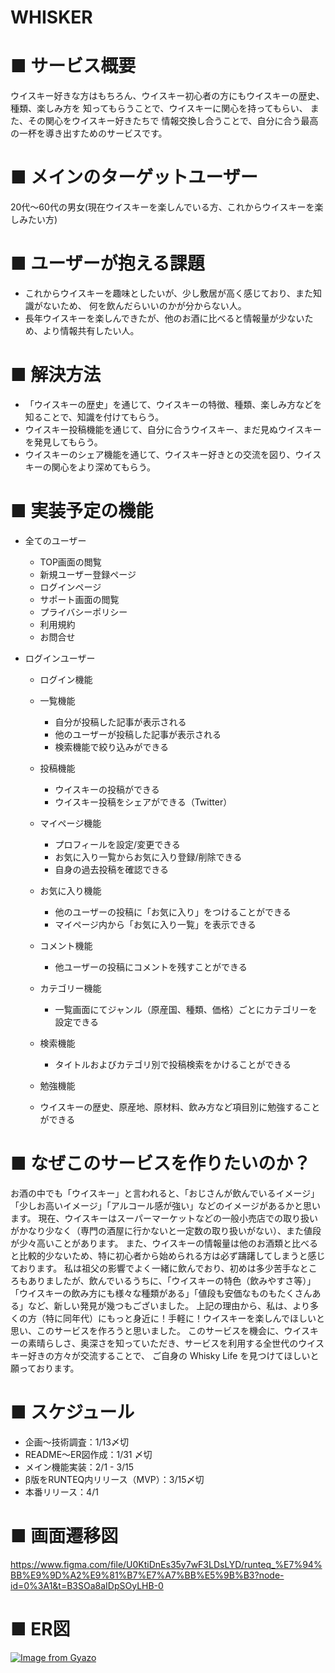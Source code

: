 # WHISKER

# ■ サービス概要 
  ウイスキー好きな方はもちろん、ウイスキー初心者の方にもウイスキーの歴史、種類、楽しみ方を 知ってもらうことで、ウイスキーに関心を持ってもらい、
  また、その関心をウイスキー好きたちで 情報交換し合うことで、自分に合う最高の一杯を導き出すためのサービスです。

# ■ メインのターゲットユーザー 
  20代〜60代の男女(現在ウイスキーを楽しんでいる方、これからウイスキーを楽しみたい方)

# ■ ユーザーが抱える課題 
  - これからウイスキーを趣味としたいが、少し敷居が高く感じており、また知識がないため、 何を飲んだらいいのかが分からない人。 
  - 長年ウイスキーを楽しんできたが、他のお酒に比べると情報量が少ないため、より情報共有したい人。

# ■ 解決方法 
  - 「ウイスキーの歴史」を通じて、ウイスキーの特徴、種類、楽しみ方などを知ることで、知識を付けてもらう。
  - ウイスキー投稿機能を通じて、自分に合うウイスキー、まだ見ぬウイスキーを発見してもらう。
  - ウイスキーのシェア機能を通じて、ウイスキー好きとの交流を図り、ウイスキーの関心をより深めてもらう。

# ■ 実装予定の機能
  - 全てのユーザー
    - TOP画面の閲覧 
    - 新規ユーザー登録ページ 
    - ログインページ 
    - サポート画面の閲覧 
    - プライバシーポリシー 
    - 利用規約 
    - お問合せ

  - ログインユーザー
	 - ログイン機能

	 - 一覧機能
		- 自分が投稿した記事が表示される
		- 他のユーザーが投稿した記事が表示される
		- 検索機能で絞り込みができる

	 - 投稿機能
		- ウイスキーの投稿ができる
		- ウイスキー投稿をシェアができる（Twitter）

	 - マイページ機能
		- プロフィールを設定/変更できる
		- お気に入り一覧からお気に入り登録/削除できる
		- 自身の過去投稿を確認できる

	 - お気に入り機能
		- 他のユーザーの投稿に「お気に入り」をつけることができる
		- マイページ内から「お気に入り一覧」を表示できる

	 - コメント機能
		- 他ユーザーの投稿にコメントを残すことができる

	 - カテゴリー機能
		- 一覧画面にてジャンル（原産国、種類、価格）ごとにカテゴリーを設定できる

	 - 検索機能
		- タイトルおよびカテゴリ別で投稿検索をかけることができる
		
	 - 勉強機能
	  - ウイスキーの歴史、原産地、原材料、飲み方など項目別に勉強することができる
    
# ■ なぜこのサービスを作りたいのか？ 
  お酒の中でも「ウイスキー」と言われると、「おじさんが飲んでいるイメージ」「少しお高いイメージ」「アルコール感が強い」などのイメージがあるかと思います。 現在、ウイスキーはスーパーマーケットなどの一般小売店での取り扱いがかなり少なく（専門の酒屋に行かないと一定数の取り扱いがない）、また値段が少々高いことがあります。 また、ウイスキーの情報量は他のお酒類と比べると比較的少ないため、特に初心者から始められる方は必ず躊躇してしまうと感じております。 私は祖父の影響でよく一緒に飲んでおり、初めは多少苦手なところもありましたが、飲んでいるうちに、「ウイスキーの特色（飲みやすさ等）」「ウイスキーの飲み方にも様々な種類がある」「値段も安価なものもたくさんある」など、新しい発見が幾つもございました。 上記の理由から、私は、より多くの方（特に同年代）にもっと身近に！手軽に！ウイスキーを楽しんでほしいと思い、このサービスを作ろうと思いました。 このサービスを機会に、ウイスキーの素晴らしさ、奥深さを知っていただき、サービスを利用する全世代のウイスキー好きの方々が交流することで、 ご自身の Whisky Life を見つけてほしいと願っております。

# ■ スケジュール
  - 企画〜技術調査：1/13〆切 　
  - README〜ER図作成：1/31 〆切 　
  - メイン機能実装：2/1 - 3/15 　
  - β版をRUNTEQ内リリース（MVP）：3/15〆切 　
  - 本番リリース：4/1

# ■ 画面遷移図
  https://www.figma.com/file/U0KtiDnEs35y7wF3LDsLYD/runteq_%E7%94%BB%E9%9D%A2%E9%81%B7%E7%A7%BB%E5%9B%B3?node-id=0%3A1&t=B3SOa8aIDpSOyLHB-0

# ■ ER図
  [![Image from Gyazo](https://i.gyazo.com/aa0e699498f11b2fa8898280bf8f2784.jpg)](https://gyazo.com/aa0e699498f11b2fa8898280bf8f2784)
